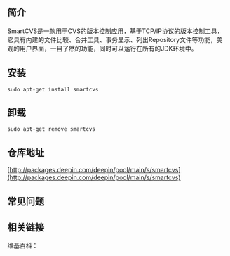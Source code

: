 ## 简介

SmartCVS是一款用于CVS的版本控制应用，基于TCP/IP协议的版本控制工具，它具有内建的文件比较、合并工具、事务显示、列出Repository文件等功能，美观的用户界面，一目了然的功能，同时可以运行在所有的JDK环境中。

## 安装

`sudo apt-get install smartcvs`

## 卸载

`sudo apt-get remove smartcvs`

## 仓库地址

[http://packages.deepin.com/deepin/pool/main/s/smartcvs](http://packages.deepin.com/deepin/pool/main/s/smartcvs)


## 常见问题


## 相关链接

维基百科：